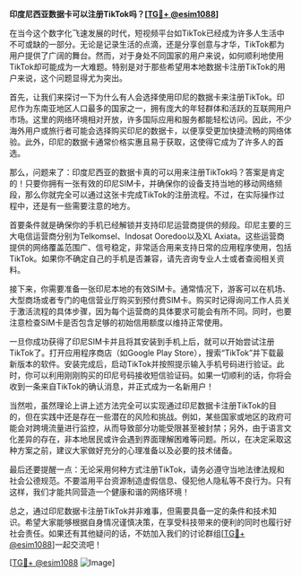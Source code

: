**印度尼西亚数据卡可以注册TikTok吗？[[TG💪+ @esim1088](https://t.me/s/esim1088)]**

在当今这个数字化飞速发展的时代，短视频平台如TikTok已经成为许多人生活中不可或缺的一部分。无论是记录生活的点滴，还是分享创意与才华，TikTok都为用户提供了广阔的舞台。然而，对于身处不同国家的用户来说，如何顺利地使用TikTok却可能成为一大难题。特别是对于那些希望用本地数据卡注册TikTok的用户来说，这个问题显得尤为突出。

首先，让我们来探讨一下为什么有人会选择使用印尼的数据卡来注册TikTok。印尼作为东南亚地区人口最多的国家之一，拥有庞大的年轻群体和活跃的互联网用户市场。这里的网络环境相对开放，许多国际应用和服务都能轻松访问。因此，不少海外用户或旅行者可能会选择购买印尼的数据卡，以便享受更加快捷流畅的网络体验。此外，印尼的数据卡通常价格实惠且易于获取，这使得它成为了许多人的首选。

那么，问题来了：印度尼西亚的数据卡真的可以用来注册TikTok吗？答案是肯定的！只要你拥有一张有效的印尼SIM卡，并确保你的设备支持当地的移动网络频段，那么你就完全可以通过这张卡完成TikTok的注册流程。不过，在实际操作过程中，还是有一些需要注意的地方。

首要条件就是确保你的手机已经解锁并支持印尼运营商提供的频段。印尼主要的三大电信运营商分别为Telkomsel、Indosat Ooredoo以及XL Axiata。这些运营商提供的网络覆盖范围广、信号稳定，非常适合用来支持日常的应用程序使用，包括TikTok。如果你不确定自己的手机是否兼容，请先咨询专业人士或者查阅相关资料。

接下来，你需要准备一张印尼本地的有效SIM卡。通常情况下，游客可以在机场、大型商场或者专门的电信营业厅购买到预付费SIM卡。购买时记得询问工作人员关于激活流程的具体步骤，因为每个运营商的具体要求可能会有所不同。同时，也要注意检查SIM卡是否包含足够的初始信用额度以维持正常使用。

一旦你成功获得了印尼SIM卡并且将其安装到手机上后，就可以开始尝试注册TikTok了。打开应用程序商店（如Google Play Store），搜索“TikTok”并下载最新版本的软件。安装完成后，启动TikTok并按照提示输入手机号码进行验证。此时，你可以利用刚刚购买的印尼号码接收短信验证码。如果一切顺利的话，你将会收到一条来自TikTok的确认消息，并正式成为一名新用户！

当然啦，虽然理论上讲上述方法完全可以实现通过印尼数据卡注册TikTok的目的，但在实践中还是存在一些潜在的风险和挑战。例如，某些国家或地区的政府可能会对跨境流量进行监控，从而导致部分功能受限甚至被封禁；另外，由于语言文化差异的存在，非本地居民或许会遇到界面理解困难等问题。所以，在决定采取这种方案之前，建议大家做好充分的心理准备以及必要的技术储备。

最后还要提醒一点：无论采用何种方式注册TikTok，请务必遵守当地法律法规和社会公德规范。不要滥用平台资源制造虚假信息、侵犯他人隐私等不良行为。只有这样，我们才能共同营造一个健康和谐的网络环境！

总之，通过印尼数据卡注册TikTok并非难事，但需要具备一定的条件和技术知识。希望大家能够根据自身情况谨慎决策，在享受科技带来的便利的同时也履行好社会责任。如果还有其他疑问的话，不妨加入我们的讨论群组[[TG💪+ @esim1088](https://t.me/s/esim1088)]一起交流吧！

[[TG💪+ @esim1088](https://t.me/s/esim1088) ![Image](https://i.postimg.cc/4NQfJmqS/Snipaste-2025-05-13-00-14-12.png)]